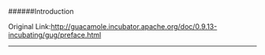 \#\#\#\#\#\#Introduction

Original Link:http://guacamole.incubator.apache.org/doc/0.9.13-incubating/gug/preface.html

---

